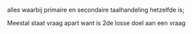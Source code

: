 alles waarbij primaire en secondaire taalhandeling hetzelfde is;

Meestal staat vraag apart want is 2de losse doel aan een vraag